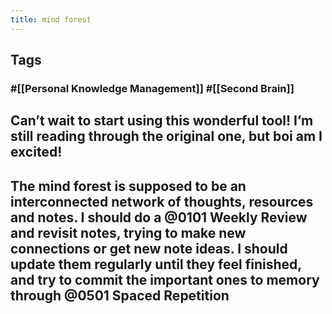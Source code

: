 ```yaml
---
title: mind forest
---
```


## Tags
### #[[Personal Knowledge Management]] #[[Second Brain]]
## Can’t wait to start using this wonderful tool! I’m still reading through the original one, but boi am I excited!
## The mind forest is supposed to be an interconnected network of thoughts, resources and notes. I should do a @0101 Weekly Review and revisit notes, trying to make new connections or get new note ideas. I should update them regularly until they feel finished, and try to commit the important ones to memory through @0501 Spaced Repetition
